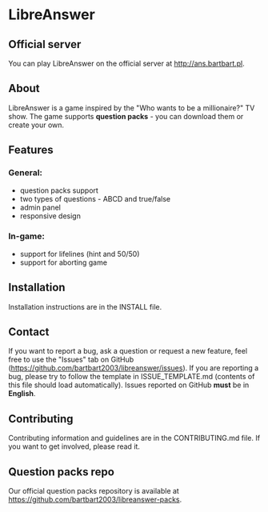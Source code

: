 # LibreAnswer
## Official server
You can play LibreAnswer on the official server at http://ans.bartbart.pl.
## About
LibreAnswer is a game inspired by the "Who wants to be a millionaire?" TV show.
The game supports **question packs** - you can download them or create your own.
## Features
### General:
- question packs support
- two types of questions - ABCD and true/false
- admin panel
- responsive design
### In-game:
- support for lifelines (hint and 50/50)
- support for aborting game
## Installation
Installation instructions are in the INSTALL file.
## Contact
If you want to report a bug, ask a question or request a new feature, feel free to use the "Issues" tab on GitHub (https://github.com/bartbart2003/libreanswer/issues).
If you are reporting a bug, please try to follow the template in ISSUE_TEMPLATE.md (contents of this file should load automatically).
Issues reported on GitHub **must** be in **English**.
## Contributing
Contributing information and guidelines are in the CONTRIBUTING.md file.
If you want to get involved, please read it.
## Question packs repo
Our official question packs repository is available at https://github.com/bartbart2003/libreanswer-packs.

